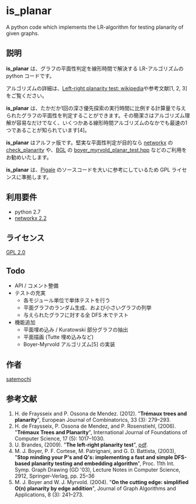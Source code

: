 is_planar
====

A python code which implements the LR-algorithm for testing planarity of given graphs.

## 説明
**is_planar** は、グラフの平面性判定を線形時間で解決する LR-アルゴリズムの python コードです。

アルゴリズムの詳細は、[Left-right planarity test: wikipedia](https://en.wikipedia.org/wiki/Left-right_planarity_test)や参考文献[1, 2, 3] をご覧ください。

**is_planar** は、たかだか1回の深さ優先探索の実行時間に比例する計算量で与えられたグラフの平面性を判定することができます。その簡潔さはアルゴリズム理解が容易なだけでなく、いくつかある線形時間アルゴリズムのなかでも最速の1つであることが知られています[4]。

**is_planar** はアルファ版です。堅実な平面性判定が目的なら [networkx](https://networkx.github.io) の [check_planarity](https://networkx.github.io/documentation/stable/reference/algorithms/generated/networkx.algorithms.planarity.check_planarity.html) や、[BGL](https://www.boost.org/doc/libs/1_37_0/libs/graph/doc/planar_graphs.html) の [boyer_myrvold_planar_test.hpp](https://www.boost.org/doc/libs/1_37_0/boost/graph/boyer_myrvold_planar_test.hpp) などのご利用をお勧めいたします。

**is_planar** は、[Pigale](http://pigale.sourceforge.net) のソースコードを大いに参考にしているため GPL ライセンスに準拠します。

## 利用要件
- python 2.7
- [networkx 2.2](https://networkx.github.io)

## ライセンス
[GPL 2.0](https://github.com/satemochi/is_planar/blob/master/LICENSE)

## Todo
- API / コメント整備
- テストの充実
    - 各モジュール単位で単体テストを行う
    - 平面グラフのランダム生成、および小さいグラフの列挙
    - 与えられたグラフに対する全 DFS 木でテスト
- 機能追加
    - 平面埋め込み / Kuratowski 部分グラフの抽出
    - 平面描画 (Tutte 埋め込みなど)
    - Boyer-Myrvold アルゴリズム[5] の実装

## 作者
[satemochi](https://github.com/satemochi/)

## 参考文献
1. H. de Fraysseix and P. Ossona de Mendez. (2012). "**Trémaux trees and planarity**", European Journal of Combinatorics, 33 (3): 279–293.
1. H. de Fraysseix, P. Ossona de Mendez, and P. Rosenstiehl, (2006). "**Trémaux Trees and Planarity**", International Journal of Foundations of Computer Science, 17 (5): 1017–1030.
1. U. Brandes, (2009). "**The left-right planarity test**", [pdf](http://www.inf.uni-konstanz.de/algo/publications/b-lrpt-sub.pdf).
1. M. J. Boyer, P. F. Cortese, M. Patrignani, and G. D. Battista, (2003), "**Stop minding your P's and Q's: implementing a fast and simple DFS-based planarity testing and embedding algorithm**", Proc. 11th Int. Symp. Graph Drawing (GD '03), Lecture Notes in Computer Science, 2912, Springer-Verlag, pp. 25–36
1. M. J. Boyer and  W. J. Myrvold. (2004). "**On the cutting edge: simplified O(n) planarity by edge addition**", Journal of Graph Algorithms and Applications, 8 (3): 241–273.
